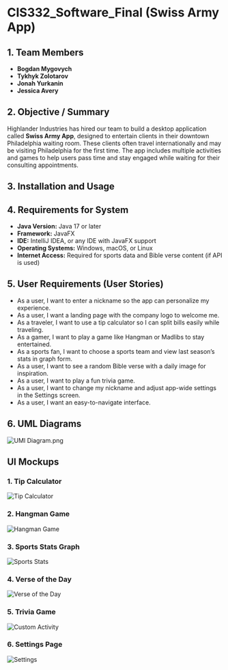 # CIS332_Software_Final (Swiss Army App)

## 1. Team Members
- **Bogdan Mygovych**   
- **Tykhyk Zolotarov**  
- **Jonah Yurkanin**
- **Jessica Avery** 

## 2. Objective / Summary

Highlander Industries has hired our team to build a desktop application called **Swiss Army App**, designed to entertain clients in their downtown Philadelphia waiting room. These clients often travel internationally and may be visiting Philadelphia for the first time. The app includes multiple activities and games to help users pass time and stay engaged while waiting for their consulting appointments.

## 3. Installation and Usage


## 4. Requirements for System

- **Java Version:** Java 17 or later  
- **Framework:** JavaFX  
- **IDE:** IntelliJ IDEA, or any IDE with JavaFX support  
- **Operating Systems:** Windows, macOS, or Linux 
- **Internet Access:** Required for sports data and Bible verse content (if API is used)  

## 5. User Requirements (User Stories)

- As a user, I want to enter a nickname so the app can personalize my experience.
- As a user, I want a landing page with the company logo to welcome me.
- As a traveler, I want to use a tip calculator so I can split bills easily while traveling.
- As a gamer, I want to play a game like Hangman or Madlibs to stay entertained.
- As a sports fan, I want to choose a sports team and view last season’s stats in graph form.
- As a user, I want to see a random Bible verse with a daily image for inspiration.
- As a user, I want to play a fun trivia game.
- As a user, I want to change my nickname and adjust app-wide settings in the Settings screen.
- As a user, I want an easy-to-navigate interface.

## 6. UML Diagrams

![UMI Diagram.png](UMI%20Diagram.png)

##  UI Mockups

### 1. Tip Calculator
![Tip Calculator](mockups/tip_calculator.png)

### 2. Hangman Game
![Hangman Game](mockups/hangman.png)

### 3. Sports Stats Graph
![Sports Stats](mockups/sports_stats.png)

### 4. Verse of the Day
![Verse of the Day](mockups/verse_of_the_day.png)

### 5. Trivia Game
![Custom Activity](mockups/trivia_game.png)

### 6. Settings Page
![Settings](mockups/settings.png)
